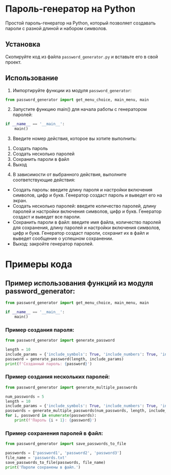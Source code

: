 # Пароль-генератор на Python

Простой пароль-генератор на Python, который позволяет создавать пароли с разной длиной и набором символов.

## Установка

Скопируйте код из файла `password_generator.py` и вставьте его в свой проект.

## Использование

1. Импортируйте функции из модуля `password_generator`:

```python
from password_generator import get_menu_choice, main_menu, main
```

2. Запустите функцию main() для начала работы с генератором паролей:
   
```python
if __name__ == '__main__':
    main()
```

3. Введите номер действия, которое вы хотите выполнить:
  1) Создать пароль
  2) Создать несколько паролей
  3) Сохранить пароли в файл
  4) Выход
   
4. В зависимости от выбранного действия, выполните соответствующие действия:
* Создать пароль: введите длину пароля и настройки включения символов, цифр и букв. Генератор создаст пароль и выведет его на экран.
* Создать несколько паролей: введите количество паролей, длину паролей и настройки включения символов, цифр и букв. Генератор создаст и выведет все пароли.
* Сохранить пароли в файл: введите имя файла, количество паролей для сохранения, длину паролей и настройки включения символов, цифр и букв. Генератор создаст пароли, сохранит их в файл и выведет сообщение о успешном сохранении.
* Выход: закройте генератор паролей.

  
# Примеры кода
## Пример использования функций из модуля password_generator:

```python
from password_generator import get_menu_choice, main_menu, main

if __name__ == '__main__':
    main()
```
### Пример создания пароля:

```python
from password_generator import generate_password

length = 10
include_params = {'include_symbols': True, 'include_numbers': True, 'include_letters': True}
password = generate_password(length, include_params)
print(f'Созданный пароль: {password}')
```

### Пример создания нескольких паролей:

```python
from password_generator import generate_multiple_passwords

num_passwords = 5
length = 10
include_params = {'include_symbols': True, 'include_numbers': True, 'include_letters': True}
passwords = generate_multiple_passwords(num_passwords, length, include_params)
for i, password in enumerate(passwords):
    print(f'Пароль {i + 1}: {password}')
```

### Пример сохранения паролей в файл:

```python
from password_generator import save_passwords_to_file

passwords = ['password1', 'password2', 'password3']
file_name = 'passwords.txt'
save_passwords_to_file(passwords, file_name)
print('Пароли сохранены в файл.')
```
